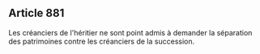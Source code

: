 Article 881
----
Les créanciers de l'héritier ne sont point admis à demander la séparation des
patrimoines contre les créanciers de la succession.
